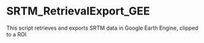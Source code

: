 # SRTM_RetrievalExport_GEE
This script retrieves and exports SRTM data in Google Earth Engine, clipped to a ROI
